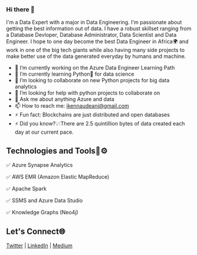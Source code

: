 ### Hi there 👋
I'm a Data Expert with a major in Data Engineering. I'm passionate about getting the best information out of data. I have a robust skillset ranging from a Database Devloper, Database Administrator, Data Scientist and Data Engineer. I hope to one day become the best Data Engineer in Africa🌍 and work in one of the big tech giants while also having many side projects to make better use of the data generated everyday by humans and machine.

- 🔭 I’m currently working on the Azure Data Engineer Learning Path
- 🌱 I’m currently learning Python🐍 for data science
- 👯 I’m looking to collaborate on new Python projects for big data analytics
- 🤔 I’m looking for help with python projects to collaborate on
- 💬 Ask me about anything Azure and data
- 📫 How to reach me: ikennaudeani@gmail.com
- ⚡ Fun fact: Blockchains are just distributed and open databases
- ⚡ Did you know?💡:There are 2.5 quintillion bytes of data created each day at our current pace.

## Technologies and Tools🔧⚙️
✅ Azure Synapse Analytics

✅ AWS EMR (Amazon Elastic MapReduce)

✅ Apache Spark

✅ SSMS and Azure Data Studio

✅ Knowledge Graphs (Neo4j)

## Let's Connect🌐
[Twitter](https://twitter.com/ikenna_udeani) | [LinkedIn](https://www.linkedin.com/in/ikenna-udeani-a1a66a162/)  | [Medium](https://medium.com/@ikennaudeani
)
